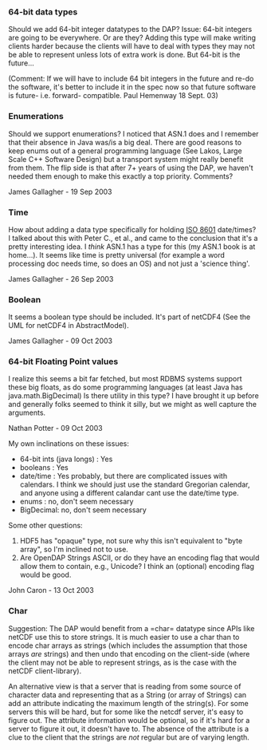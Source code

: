 ### 64-bit data types

Should we add 64-bit integer datatypes to the DAP? Issue: 64-bit
integers are going to be everywhere. Or are they? Adding this type will
make writing clients harder because the clients will have to deal with
types they may not be able to represent unless lots of extra work is
done. But 64-bit is the future...

(Comment: If we will have to include 64 bit integers in the future and
re-do the software, it's better to include it in the spec now so that
future software is future- i.e. forward- compatible. Paul Hemenway 18
Sept. 03)

### Enumerations

Should we support enumerations? I noticed that ASN.1 does and I remember
that their absence in Java was/is a big deal. There are good reasons to
keep enums out of a general programming language (See Lakos, Large Scale
C++ Software Design) but a transport system might really benefit from
them. The flip side is that after 7+ years of using the DAP, we haven't
needed them enough to make this exactly a top priority. Comments?

James Gallagher - 19 Sep 2003

### Time

How about adding a data type specifically for holding [ISO
8601](http://www.cl.cam.ac.uk/~mgk25/iso-time.html) date/times? I talked
about this with Peter C., et al., and came to the conclusion that it's a
pretty interesting idea. I *think* ASN.1 has a type for this (my ASN.1
book is at home...). It seems like time is pretty universal (for example
a word processing doc needs time, so does an OS) and not just a 'science
thing'.

James Gallagher - 26 Sep 2003

### Boolean

It seems a boolean type should be included. It's part of netCDF4 (See
the UML for netCDF4 in AbstractModel).

James Gallagher - 09 Oct 2003

### 64-bit Floating Point values

I realize this seems a bit far fetched, but most RDBMS systems support
these big floats, as do some programming languages (at least Java has
java.math.BigDecimal) Is there utility in this type? I have brought it
up before and generally folks seemed to think it silly, but we might as
well capture the arguments.

Nathan Potter - 09 Oct 2003

My own inclinations on these issues:

- 64-bit ints (java longs) : Yes
- booleans : Yes
- date/time : Yes probably, but there are complicated issues with
  calendars. I think we should just use the standard Gregorian calendar,
  and anyone using a different calandar cant use the date/time type.
- enums : no, don't seem necessary
- BigDecimal: no, don't seem necessary

Some other questions:

1.  HDF5 has "opaque" type, not sure why this isn't equivalent to "byte
    array", so I'm inclined not to use.
2.  Are OpenDAP Strings ASCII, or do they have an encoding flag that
    would allow them to contain, e.g., Unicode? I think an (optional)
    encoding flag would be good.

John Caron - 13 Oct 2003

### Char

Suggestion: The DAP would benefit from a =char= datatype since APIs like
netCDF use this to store strings. It is much easier to use a char than
to encode char arrays as strings (which includes the assumption that
those arrays *are* strings) and then undo that encoding on the
client-side (where the client may not be able to represent strings, as
is the case with the netCDF client-library).

An alternative view is that a server that is reading from some source of
character data and representing that as a String (or array of Strings)
can add an attribute indicating the maximum length of the string(s). For
some servers this will be hard, but for some like the netcdf server,
it's easy to figure out. The attribute information would be optional, so
if it's hard for a server to figure it out, it doesn't have to. The
absence of the attribute is a clue to the client that the strings are
*not* regular but are of varying length.